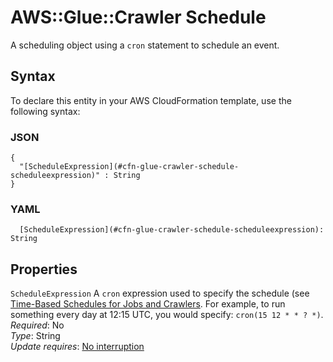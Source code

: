 # AWS::Glue::Crawler Schedule<a name="aws-properties-glue-crawler-schedule"></a>

A scheduling object using a `cron` statement to schedule an event\.

## Syntax<a name="aws-properties-glue-crawler-schedule-syntax"></a>

To declare this entity in your AWS CloudFormation template, use the following syntax:

### JSON<a name="aws-properties-glue-crawler-schedule-syntax.json"></a>

```
{
  "[ScheduleExpression](#cfn-glue-crawler-schedule-scheduleexpression)" : String
}
```

### YAML<a name="aws-properties-glue-crawler-schedule-syntax.yaml"></a>

```
  [ScheduleExpression](#cfn-glue-crawler-schedule-scheduleexpression): String
```

## Properties<a name="aws-properties-glue-crawler-schedule-properties"></a>

`ScheduleExpression`  <a name="cfn-glue-crawler-schedule-scheduleexpression"></a>
A `cron` expression used to specify the schedule \(see [Time\-Based Schedules for Jobs and Crawlers](https://docs.aws.amazon.com/glue/latest/dg/monitor-data-warehouse-schedule.html)\. For example, to run something every day at 12:15 UTC, you would specify: `cron(15 12 * * ? *)`\.  
*Required*: No  
*Type*: String  
*Update requires*: [No interruption](https://docs.aws.amazon.com/AWSCloudFormation/latest/UserGuide/using-cfn-updating-stacks-update-behaviors.html#update-no-interrupt)